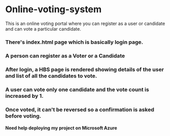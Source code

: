 # Online-voting-system
This is an online voting portal where you can register as a user or candidate and can vote a particular candidate.

### There's index.html page which is basically login page.
### A person can register as a Voter or a Candidate
### After login, a HBS page is rendered showing details of the user and list of all the candidates to vote.
### A user can vote only one candidate and the vote count is increased by 1.
### Once voted, it can't be reversed so a confirmation is asked before voting.
#### Need help deploying my project on Microsoft Azure 
